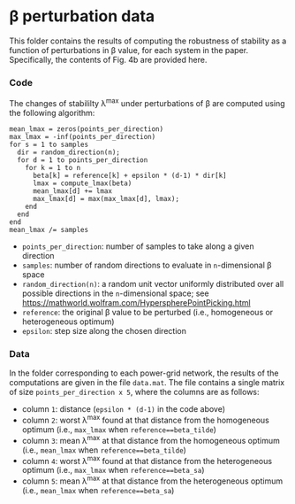 # &beta; perturbation data

This folder contains the results of computing the robustness of stability as a function of perturbations in &beta; value, for each system in the paper.
Specifically, the contents of Fig. 4b are provided here.

### Code

The changes of stabililty &lambda;<sup>max</sup> under perturbations of &beta; are computed using the following algorithm:
```
mean_lmax = zeros(points_per_direction)
max_lmax = -inf(points_per_direction)
for s = 1 to samples
  dir = random_direction(n);
  for d = 1 to points_per_direction
    for k = 1 to n
      beta[k] = reference[k] + epsilon * (d-1) * dir[k]
      lmax = compute_lmax(beta)
      mean_lmax[d] += lmax
      max_lmax[d] = max(max_lmax[d], lmax);
    end
  end
end
mean_lmax /= samples
```
- `points_per_direction`: number of samples to take along a given direction
- `samples`: number of random directions to evaluate in `n`-dimensional &beta; space
- `random_direction(n)`: a random unit vector uniformly distributed over all possible directions in the `n`-dimensional space; see https://mathworld.wolfram.com/HyperspherePointPicking.html
- `reference`: the original &beta; value to be perturbed (i.e., homogeneous or heterogeneous optimum)
- `epsilon`: step size along the chosen direction

### Data

In the folder corresponding to each power-grid network, the results of the computations are given in the file `data.mat`. The file contains a single matrix of size `points_per_direction x 5`, where the columns are as follows:
- column `1`: distance (`epsilon * (d-1)` in the code above)
- column `2`: worst &lambda;<sup>max</sup> found at that distance from the homogeneous optimum (i.e., `max_lmax` when `reference==beta_tilde`)
- column `3`: mean &lambda;<sup>max</sup> at that distance from the homogeneous optimum (i.e., `mean_lmax` when `reference==beta_tilde`)
- column `4`: worst &lambda;<sup>max</sup> found at that distance from the heterogeneous optimum (i.e., `max_lmax` when `reference==beta_sa`)
- column `5`: mean &lambda;<sup>max</sup> at that distance from the heterogeneous optimum (i.e., `mean_lmax` when `reference==beta_sa`)
